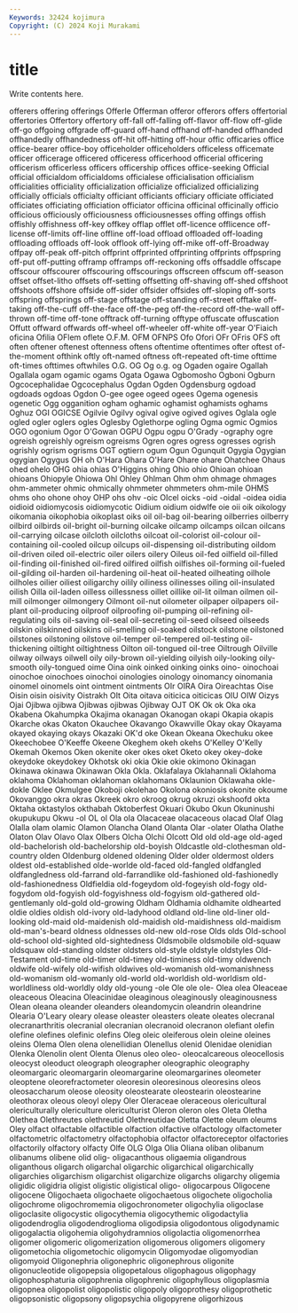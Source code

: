 ```yaml
---
Keywords: 32424 kojimura
Copyright: (C) 2024 Koji Murakami
---
```


# title

Write contents here.



 offerers offering offerings Offerle Offerman offeror offerors offers offertorial
offertories Offertory offertory off-fall off-falling off-flavor off-flow off-glide off-go offgoing
offgrade off-guard off-hand offhand off-handed offhanded offhandedly offhandedness off-hit off-hitting
off-hour offic officaries office office-bearer office-boy officeholder officeholders officeless officemate
officer officerage officered officeress officerhood officerial officering officerism officerless officers
officership offices office-seeking Official official officialdom officialdoms officialese officialisation officialism
officialities officiality officialization officialize officialized officializing officially officials officialty officiant
officiants officiary officiate officiated officiates officiating officiation officiator officina officinal
officinally officio officious officiously officiousness officiousnesses offing offings offish offishly
offishness off-key offkey offlap offlet off-licence offlicence off-license off-limits off-line
offline off-load offload offloaded off-loading offloading offloads off-look offlook off-lying
off-mike off-off-Broadway offpay off-peak off-pitch offprint offprinted offprinting offprints offpspring
off-put off-putting offramp offramps off-reckoning offs offsaddle offscape offscour offscourer
offscouring offscourings offscreen offscum off-season offset offset-litho offsets off-setting offsetting
off-shaving off-shed offshoot offshoots offshore offside off-sider offsider offsides off-sloping
off-sorts offspring offsprings off-stage offstage off-standing off-street offtake off-taking off-the-cuff
off-the-face off-the-peg off-the-record off-the-wall off-thrown off-time off-tone offtrack off-turning offtype
offuscate offuscation Offutt offward offwards off-wheel off-wheeler off-white off-year O'Fiaich
oficina Ofilia OFlem oflete O.F.M. OFM OFNPS Ofo Ofori OFr
OFris OFS oft often oftener oftenest oftenness oftens oftentime oftentimes
ofter oftest of-the-moment ofthink oftly oft-named oftness oft-repeated oft-time ofttime
oft-times ofttimes oftwhiles O.G. OG Og o.g. og Ogaden ogaire
Ogallah Ogallala ogam ogamic ogams Ogata Ogawa Ogbomosho Ogboni Ogburn
Ogcocephalidae Ogcocephalus Ogdan Ogden Ogdensburg ogdoad ogdoads ogdoas Ogdon O-gee
ogee ogeed ogees Ogema ogenesis ogenetic Ogg ogganition ogham oghamic
oghamist oghamists oghams Oghuz OGI OGICSE Ogilvie Ogilvy ogival ogive
ogived ogives Oglala ogle ogled ogler oglers ogles Oglesby Oglethorpe
ogling Ogma ogmic Ogmios OGO ogonium Ogor O'Gowan OGPU Ogpu
ogpu O'Grady -ography ogre ogreish ogreishly ogreism ogreisms Ogren ogres
ogress ogresses ogrish ogrishly ogrism ogrisms OGT ogtiern ogum Ogun
Ogunquit Ogygia Ogygian ogygian Ogygus OH oh O'Hara Ohara O'Hare
Ohare ohare Ohatchee Ohaus ohed ohelo OHG ohia ohias O'Higgins
ohing Ohio ohio Ohioan ohioan ohioans Ohiopyle Ohiowa Ohl Ohley
Ohlman Ohm ohm ohmage ohmages ohm-ammeter ohmic ohmically ohmmeter ohmmeters
ohm-mile OHMS ohms oho ohone ohoy OHP ohs ohv -oic
OIcel oicks -oid -oidal -oidea oidia oidioid oidiomycosis oidiomycotic Oidium
oidium oidwlfe oie oii oik oikology oikomania oikophobia oikoplast oiks
oil oil-bag oil-bearing oilberries oilberry oilbird oilbirds oil-bright oil-burning oilcake
oilcamp oilcamps oilcan oilcans oil-carrying oilcase oilcloth oilcloths oilcoat oil-colorist
oil-colour oil-containing oil-cooled oilcup oilcups oil-dispensing oil-distributing oildom oil-driven oiled
oil-electric oiler oilers oilery Oileus oil-fed oilfield oil-filled oil-finding oil-finished
oil-fired oilfired oilfish oilfishes oil-forming oil-fueled oil-gilding oil-harden oil-hardening oil-heat
oil-heated oilheating oilhole oilholes oilier oiliest oiligarchy oilily oiliness oilinesses
oiling oil-insulated oilish Oilla oil-laden oilless oillessness oillet oillike oil-lit
oilman oilmen oil-mill oilmonger oilmongery Oilmont oil-nut oilometer oilpaper oilpapers
oil-plant oil-producing oilproof oilproofing oil-pumping oil-refining oil-regulating oils oil-saving oil-seal
oil-secreting oil-seed oilseed oilseeds oilskin oilskinned oilskins oil-smelling oil-soaked oilstock
oilstone oilstoned oilstones oilstoning oilstove oil-temper oil-tempered oil-testing oil-thickening oiltight
oiltightness Oilton oil-tongued oil-tree Oiltrough Oilville oilway oilways oilwell oily
oily-brown oil-yielding oilyish oily-looking oily-smooth oily-tongued oime Oina oink oinked
oinking oinks oino- oinochoai oinochoe oinochoes oinochoi oinologies oinology oinomancy
oinomania oinomel oinomels oint ointment ointments OIr OIRA Oira Oireachtas
Oise Oisin oisin oisivity Oistrakh OIt Oita oitava oiticica oiticicas
OIU OIW Oizys Ojai Ojibwa ojibwa Ojibwas ojibwas Ojibway OJT
OK Ok ok Oka oka Okabena Okahumpka Okajima okanagan Okanogan
okapi Okapia okapis Okarche okas Okaton Okauchee Okavango Okawville Okay
okay Okayama okayed okaying okays Okazaki OK'd oke Okean Okeana
Okechuku okee Okeechobee O'Keeffe Okeene Okeghem okeh okehs O'Kelley O'Kelly
Okemah Okemos Oken okenite oker okes oket Oketo okey okey-doke
okeydoke okeydokey Okhotsk oki okia Okie okie okimono Okinagan Okinawa
okinawa Okinawan Okla Okla. Oklafalaya Oklahannali Oklahoma oklahoma Oklahoman oklahoman
oklahomans Oklaunion Oklawaha okle-dokle Oklee Okmulgee Okoboji okolehao Okolona okoniosis
okonite okoume Okovanggo okra okras Okreek okro okroog okrug okruzi
okshoofd okta Oktaha oktastylos okthabah Oktoberfest Okuari Okubo Okun Okuninushi
okupukupu Okwu -ol OL ol Ola ola Olacaceae olacaceous olacad
Olaf Olag Olalla olam olamic Olamon Olancha Oland Olanta Olar
-olater Olatha Olathe Olaton Olav Olavo Olax Olbers Olcha Olchi
Olcott Old old old-age old-aged old-bachelorish old-bachelorship old-boyish Oldcastle old-clothesman
old-country olden Oldenburg oldened oldening Older older oldermost olders oldest
old-established olde-worlde old-faced old-fangled oldfangled oldfangledness old-farrand old-farrandlike old-fashioned old-fashionedly
old-fashionedness Oldfieldia old-fogeydom old-fogeyish old-fogy old-fogydom old-fogyish old-fogyishness old-fogyism old-gathered
old-gentlemanly old-gold old-growing Oldham Oldhamia oldhamite oldhearted oldie oldies oldish
old-ivory old-ladyhood oldland old-line old-liner old-looking old-maid old-maidenish old-maidish old-maidishness
old-maidism old-man's-beard oldness oldnesses old-new old-rose Olds olds Old-school old-school
old-sighted old-sightedness Oldsmobile oldsmobile old-squaw oldsquaw old-standing oldster oldsters old-style
oldstyle oldstyles Old-Testament old-time old-timer old-timey old-timiness old-timy oldwench oldwife
old-wifely old-wifish oldwives old-womanish old-womanishness old-womanism old-womanly old-world old-worldish old-worldism
old-worldliness old-worldly oldy old-young -ole Ole ole ole- Olea olea
Oleaceae oleaceous Oleacina Oleacinidae oleaginous oleaginously oleaginousness Olean oleana oleander
oleanders oleandomycin oleandrin oleandrine Olearia O'Leary oleary olease oleaster oleasters
oleate oleates olecranal olecranarthritis olecranial olecranian olecranoid olecranon olefiant olefin
olefine olefines olefinic olefins Oleg oleic oleiferous olein oleine oleines
oleins Olema Olen olena olenellidian Olenellus olenid Olenidae olenidian Olenka
Olenolin olent Olenta Olenus oleo oleo- oleocalcareous oleocellosis oleocyst oleoduct
oleograph oleographer oleographic oleography oleomargaric oleomargarin oleomargarine oleomargarines oleometer oleoptene
oleorefractometer oleoresin oleoresinous oleoresins oleos oleosaccharum oleose oleosity oleostearate oleostearin
oleostearine oleothorax oleous oleoyl olepy Oler Oleraceae oleraceous olericultural olericulturally
olericulture olericulturist Oleron oleron oles Oleta Oletha Olethea Olethreutes olethreutid
Olethreutidae Oletta Olette oleum oleums Oley olfact olfactable olfactible olfaction
olfactive olfactology olfactometer olfactometric olfactometry olfactophobia olfactor olfactoreceptor olfactories olfactorily
olfactory olfacty Olfe OLG Olga Olia Oliana oliban olibanum olibanums
olibene olid olig- oligacanthous oligaemia oligandrous oliganthous oligarch oligarchal oligarchic
oligarchical oligarchically oligarchies oligarchism oligarchist oligarchize oligarchs oligarchy oligemia oligidic
oligidria oligist oligistic oligistical oligo- oligocarpous Oligocene oligocene Oligochaeta oligochaete
oligochaetous oligochete oligocholia oligochrome oligochromemia oligochronometer oligochylia oligoclase oligoclasite oligocystic
oligocythemia oligocythemic oligodactylia oligodendroglia oligodendroglioma oligodipsia oligodontous oligodynamic oligogalactia oligohemia
oligohydramnios oligolactia oligomenorrhea oligomer oligomeric oligomerization oligomerous oligomers oligomery oligometochia
oligometochic oligomycin Oligomyodae oligomyodian oligomyoid Oligonephria oligonephric oligonephrous oligonite oligonucleotide
oligopepsia oligopetalous oligophagous oligophagy oligophosphaturia oligophrenia oligophrenic oligophyllous oligoplasmia oligopnea
oligopolist oligopolistic oligopoly oligoprothesy oligoprothetic oligopsonistic oligopsony oligopsychia oligopyrene oligorhizous

